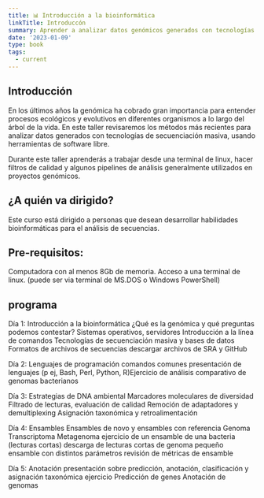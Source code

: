 ```yaml
---
title: 📊 Introducción a la bioinformática
linkTitle: Introduccón
summary: Aprender a analizar datos genómicos generados con tecnologías de secuenciación masiva utilizando herramientas de software libre. 
date: '2023-01-09'
type: book
tags:
  - current
---
```


## Introducción

En los últimos años la genómica ha cobrado gran importancia para entender procesos ecológicos y evolutivos en diferentes organismos a lo largo del árbol de la vida. En este taller revisaremos los métodos más recientes para analizar datos generados con tecnologías de secuenciación masiva, usando herramientas de software libre.

Durante este taller aprenderás a trabajar desde una terminal de linux, hacer filtros de calidad y algunos pipelines de análisis generalmente utilizados en proyectos genómicos.


## ¿A quién va dirigido? 

Este curso está dirigido a personas que desean desarrollar habilidades bioinformáticas para el análisis de secuencias.

## Pre-requisitos:

Computadora con al menos 8Gb de memoria.
Acceso a una terminal de linux. (puede ser via terminal de MS.DOS o Windows PowerShell) 

## programa

Día 1: Introducción a la bioinformática 
¿Qué es la genómica y qué preguntas podemos contestar?
Sistemas operativos, servidores
Introducción a la línea de comandos
Tecnologías de secuenciación masiva y bases de datos
Formatos de archivos de secuencias 
descargar archivos de SRA y GitHub

Día 2: Lenguajes de programación
comandos comunes 
presentación de lenguajes (p ej, Bash, Perl, Python, R)Ejercicio de análisis
comparativo de genomas bacterianos

Día 3:  Estrategias de DNA ambiental
Marcadores moleculares de diversidad
Filtrado de lecturas, evaluación de calidad
Remoción de adaptadores y demultiplexing
Asignación taxonómica y retroalimentación


Día 4: Ensambles
Ensambles de novo y ensambles con referencia
Genoma
Transcriptoma
Metagenoma
ejercicio de un ensamble de una bacteria (lecturas cortas)
descarga de lecturas cortas de genoma pequeño
ensamble con distintos parámetros
revisión de métricas de ensamble


Día 5: Anotación
presentación sobre predicción, anotación, clasificación y asignación taxonómica
ejercicio
Predicción de genes
Anotación de genomas
